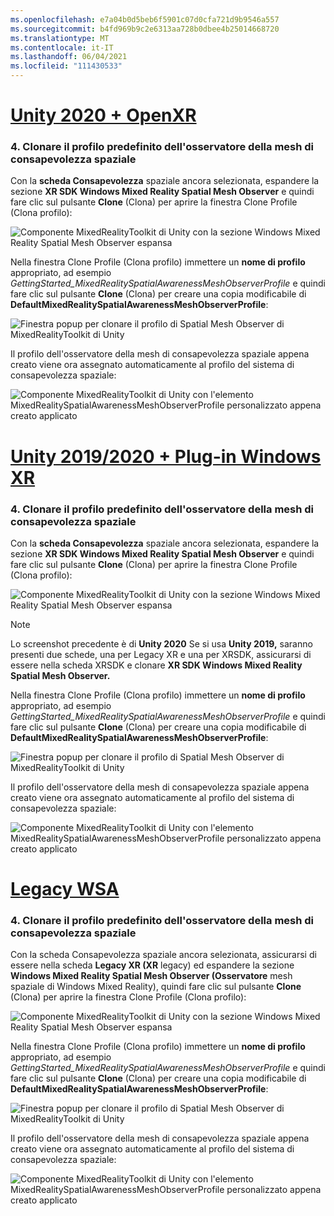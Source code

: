 ```yaml
---
ms.openlocfilehash: e7a04b0d5beb6f5901c07d0cfa721d9b9546a557
ms.sourcegitcommit: b4fd969b9c2e6313aa728b0dbee4b25014668720
ms.translationtype: MT
ms.contentlocale: it-IT
ms.lasthandoff: 06/04/2021
ms.locfileid: "111430533"
---
```

# <a name="unity-2020--openxr"></a>[Unity 2020 + OpenXR](#tab/openxr)

### <a name="4-clone-the-default-spatial-awareness-mesh-observer-profile"></a>4. Clonare il profilo predefinito dell'osservatore della mesh di consapevolezza spaziale

Con la **scheda Consapevolezza** spaziale ancora selezionata, espandere la sezione **XR SDK Windows Mixed Reality Spatial Mesh Observer** e quindi fare clic sul pulsante **Clone** (Clona) per aprire la finestra Clone Profile (Clona profilo):

![Componente MixedRealityToolkit di Unity con la sezione Windows Mixed Reality Spatial Mesh Observer espansa](../images/mr-learning-base/base-03-section1-step4-1xrsdk.png)

Nella finestra Clone Profile (Clona profilo) immettere un **nome di profilo** appropriato, ad esempio _GettingStarted_MixedRealitySpatialAwarenessMeshObserverProfile_ e quindi fare clic sul pulsante **Clone** (Clona) per creare una copia modificabile di **DefaultMixedRealitySpatialAwarenessMeshObserverProfile**:

![Finestra popup per clonare il profilo di Spatial Mesh Observer di MixedRealityToolkit di Unity](../images/mr-learning-base/base-03-section1-step4-2xrsdk.png)

Il profilo dell'osservatore della mesh di consapevolezza spaziale appena creato viene ora assegnato automaticamente al profilo del sistema di consapevolezza spaziale:

![Componente MixedRealityToolkit di Unity con l'elemento MixedRealitySpatialAwarenessMeshObserverProfile personalizzato appena creato applicato](../images/mr-learning-base/base-03-section1-step4-3xrsdk.png)

# <a name="unity-20192020--windows-xr-plugin"></a>[Unity 2019/2020 + Plug-in Windows XR](#tab/winxr)

### <a name="4-clone-the-default-spatial-awareness-mesh-observer-profile"></a>4. Clonare il profilo predefinito dell'osservatore della mesh di consapevolezza spaziale

Con la **scheda Consapevolezza** spaziale ancora selezionata, espandere la sezione **XR SDK Windows Mixed Reality Spatial Mesh Observer** e quindi fare clic sul pulsante **Clone** (Clona) per aprire la finestra Clone Profile (Clona profilo):

![Componente MixedRealityToolkit di Unity con la sezione Windows Mixed Reality Spatial Mesh Observer espansa](../images/mr-learning-base/base-03-section1-step4-1xrsdk.png)

> [!NOTE]
> Lo screenshot precedente è di **Unity 2020** Se si usa **Unity 2019,** saranno presenti due schede, una per Legacy XR e una per XRSDK, assicurarsi di essere nella scheda XRSDK e clonare **XR SDK Windows Mixed Reality Spatial Mesh Observer.**

Nella finestra Clone Profile (Clona profilo) immettere un **nome di profilo** appropriato, ad esempio _GettingStarted_MixedRealitySpatialAwarenessMeshObserverProfile_ e quindi fare clic sul pulsante **Clone** (Clona) per creare una copia modificabile di **DefaultMixedRealitySpatialAwarenessMeshObserverProfile**:

![Finestra popup per clonare il profilo di Spatial Mesh Observer di MixedRealityToolkit di Unity](../images/mr-learning-base/base-03-section1-step4-2xrsdk.png)

Il profilo dell'osservatore della mesh di consapevolezza spaziale appena creato viene ora assegnato automaticamente al profilo del sistema di consapevolezza spaziale:

![Componente MixedRealityToolkit di Unity con l'elemento MixedRealitySpatialAwarenessMeshObserverProfile personalizzato appena creato applicato](../images/mr-learning-base/base-03-section1-step4-3xrsdk.png)

# <a name="legacy-wsa"></a>[Legacy WSA](#tab/wsa)

### <a name="4-clone-the-default-spatial-awareness-mesh-observer-profile"></a>4. Clonare il profilo predefinito dell'osservatore della mesh di consapevolezza spaziale

Con  la scheda Consapevolezza spaziale ancora selezionata, assicurarsi di essere nella scheda **Legacy XR (XR** legacy) ed espandere la sezione **Windows Mixed Reality Spatial Mesh Observer (Osservatore** mesh spaziale di Windows Mixed Reality), quindi fare clic sul pulsante **Clone** (Clona) per aprire la finestra Clone Profile (Clona profilo):

![Componente MixedRealityToolkit di Unity con la sezione Windows Mixed Reality Spatial Mesh Observer espansa](../images/mr-learning-base/base-03-section1-step4-1.png)

Nella finestra Clone Profile (Clona profilo) immettere un **nome di profilo** appropriato, ad esempio _GettingStarted_MixedRealitySpatialAwarenessMeshObserverProfile_ e quindi fare clic sul pulsante **Clone** (Clona) per creare una copia modificabile di **DefaultMixedRealitySpatialAwarenessMeshObserverProfile**:

![Finestra popup per clonare il profilo di Spatial Mesh Observer di MixedRealityToolkit di Unity](../images/mr-learning-base/base-03-section1-step4-2.png)

Il profilo dell'osservatore della mesh di consapevolezza spaziale appena creato viene ora assegnato automaticamente al profilo del sistema di consapevolezza spaziale:

![Componente MixedRealityToolkit di Unity con l'elemento MixedRealitySpatialAwarenessMeshObserverProfile personalizzato appena creato applicato](../images/mr-learning-base/base-03-section1-step4-3.png)
